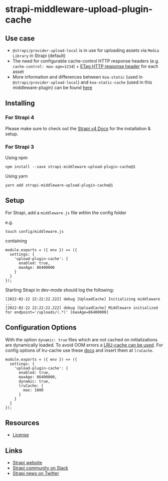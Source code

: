 # strapi-middleware-upload-plugin-cache

## Use case
- ``@strapi/provider-upload-local`` is in use for uploading assets via ``Media Library`` in Strapi (default)
- The need for configurable cache-control HTTP response headers (e.g. ``cache-control: max-age=1234``) + [ETag HTTP response header](https://developer.mozilla.org/en-US/docs/Web/HTTP/Headers/ETag) for each asset
- More information and differences between ``koa-static`` (used in ``@strapi/provider-upload-local``) and ``koa-static-cache`` (used in this middleware-plugin) can be found [here](https://github.com/koajs/static-cache)

## Installing

### For Strapi 4
Please make sure to check out the [Strapi v4 Docs](../../README.md) for the installation & setup.


### For Strapi 3
Using npm

```
npm install --save strapi-middleware-upload-plugin-cache@1
```

Using yarn

```
yarn add strapi-middleware-upload-plugin-cache@1
```


## Setup
For Strapi, add a ``middleware.js`` file within the config folder

e.g.
```
touch config/middleware.js
```

containing

```
module.exports = ({ env }) => ({
  settings: {
    'upload-plugin-cache': {
      enabled: true,
      maxAge: 86400000
    }
  }
});
```

Starting Strapi in dev-mode should log the following:
```
[2022-02-22 22:22:22.222] debug [UploadCache] Initializing middleware ...
[2022-02-22 22:22:22.222] debug [UploadCache] Middleware initialized for endpoint='/uploads/(.*)' [maxAge=86400000]
```


## Configuration Options
With the option ``dynamic: true`` files which are not cached on initializations are dynamically loaded. To avoid OOM errors a [LRU-cache can be used](https://www.npmjs.com/package/@zhennann/koa-static-cache#using-a-lru-cache-to-avoid-oom-when-dynamic-mode-enabled). For config options of lru-cache use these [docs](https://www.npmjs.com/package/lru-cache) and insert them at ``lruCache``.

```
module.exports = ({ env }) => ({
  settings: {
    'upload-plugin-cache': {
      enabled: true,
      maxAge: 86400000,
      dynamic: true,
      lruCache: {
        max: 1000
      }
    }
  }
});
```

## Resources

- [License](LICENSE)

## Links

- [Strapi website](http://strapi.io/)
- [Strapi community on Slack](http://slack.strapi.io)
- [Strapi news on Twitter](https://twitter.com/strapijs)